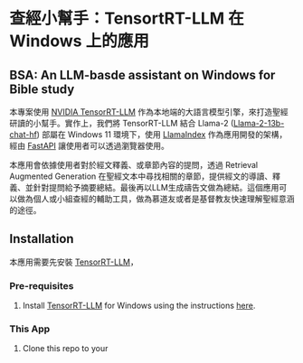 # 查經小幫手：TensortRT-LLM 在 Windows 上的應用
## BSA: An LLM-basde assistant on Windows for Bible study 

本專案使用 [NVIDIA TensorRT-LLM](https://developer.nvidia.com/tensorrt#inference) 作為本地端的大語言模型引擎，來打造聖經研讀的小幫手。實作上，我們將 TensorRT-LLM 結合 Llama-2 ([Llama-2-13b-chat-hf](https://huggingface.co/meta-llama/Llama-2-7b-chat-hf)) 部屬在 Windows 11 環境下，使用 [LlamaIndex](https://www.llamaindex.ai/) 作為應用開發的架構，經由 [FastAPI](https://fastapi.tiangolo.com/) 讓使用者可以透過瀏覽器使用。

本應用會依據使用者對於經文釋義、或章節內容的提問，透過 Retrieval Augmented Generation 在聖經文本中尋找相關的章節，提供經文的導讀、釋義、並針對提問給予摘要總結。最後再以LLM生成禱告文做為總結。這個應用可以做為個人或小組查經的輔助工具，做為慕道友或者是基督教友快速理解聖經意涵的途徑。

## Installation

本應用需要先安裝 [TensorRT-LLM](https://github.com/NVIDIA/TensorRT-LLM/)，

### Pre-requisites
1. Install [TensorRT-LLM](https://github.com/NVIDIA/TensorRT-LLM/) for Windows using the instructions [here](https://github.com/NVIDIA/TensorRT-LLM/tree/v0.6.1/windows#quick-start).


### This App
1. Clone this repo to your 

